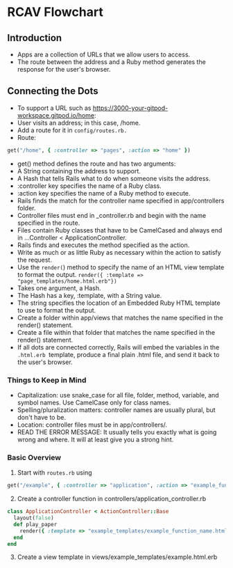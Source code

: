 # RCAV Flowchart

## Introduction

* Apps are a collection of URLs that we allow users to access.
* The route between the address and a Ruby method generates the response for the user's browser.

## Connecting the Dots

* To support a URL such as https://3000-your-gitpod-workspace.gitpod.io/home:
* User visits an address; in this case, /home.
* Add a route for it in `config/routes.rb.`
* Route: 
```Ruby
get("/home", { :controller => "pages", :action => "home" })
```
* get() method defines the route and has two arguments:
* A String containing the address to support.
* A Hash that tells Rails what to do when someone visits the address.
* :controller key specifies the name of a Ruby class.
* :action key specifies the name of a Ruby method to execute.
* Rails finds the match for the controller name specified in app/controllers folder.
* Controller files must end in _controller.rb and begin with the name specified in the route.
* Files contain Ruby classes that have to be CamelCased and always end in ...Controller < ApplicationController.
* Rails finds and executes the method specified as the action.
* Write as much or as little Ruby as necessary within the action to satisfy the request.
* Use the `render(`) method to specify the name of an HTML view template to format the output.
`render({ :template => "page_templates/home.html.erb"})`
* Takes one argument, a Hash.
* The Hash has a key, :template, with a String value.
* The string specifies the location of an Embedded Ruby HTML template to use to format the output.
* Create a folder within app/views that matches the name specified in the render() statement.
* Create a file within that folder that matches the name specified in the render() statement.
* If all dots are connected correctly, Rails will embed the variables in the `.html.erb `template, produce a final plain .html file, and send it back to the user's browser.

### Things to Keep in Mind

* Capitalization: use snake_case for all file, folder, method, variable, and symbol names. Use CamelCase only for class names.
* Spelling/pluralization matters: controller names are usually plural, but don't have to be.
* Location: controller files must be in app/controllers/.
* READ THE ERROR MESSAGE: It usually tells you exactly what is going wrong and where. It will at least give you a strong hint.

### Basic Overview

1. Start with `routes.rb` using 
```Ruby
get("/example", { :controller => "application", :action => "example_function_name" })
```
2. Create a controller function in controllers/application_controller.rb
```Ruby
class ApplicationController < ActionController::Base
  layout(false)
  def play_paper
    render({ :template => "example_templates/example_function_name.html.erb" })
  end
end
```
3. Create a view template in views/example_templates/example.html.erb